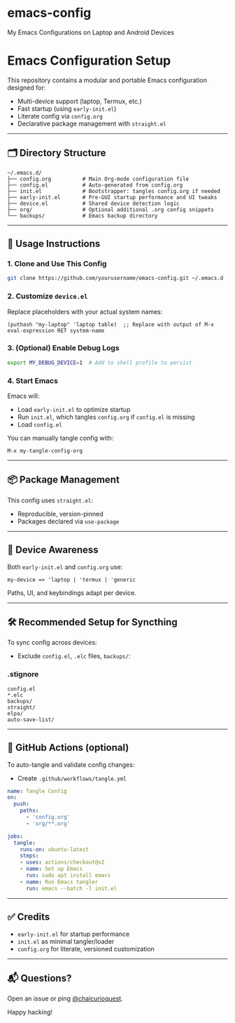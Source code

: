 # emacs-config
My Emacs Configurations on Laptop and Android Devices

# Emacs Configuration Setup

This repository contains a modular and portable Emacs configuration designed for:

* Multi-device support (laptop, Termux, etc.)
* Fast startup (using `early-init.el`)
* Literate config via `config.org`
* Declarative package management with `straight.el`

---

## 🗂 Directory Structure

```text
~/.emacs.d/
├── config.org          # Main Org-mode configuration file
├── config.el           # Auto-generated from config.org
├── init.el             # Bootstrapper: tangles config.org if needed
├── early-init.el       # Pre-GUI startup performance and UI tweaks
├── device.el           # Shared device detection logic
├── org/                # Optional additional .org config snippets
└── backups/            # Emacs backup directory
```

---

## 🔄 Usage Instructions

### 1. Clone and Use This Config

```bash
git clone https://github.com/yourusername/emacs-config.git ~/.emacs.d
```

### 2. Customize `device.el`

Replace placeholders with your actual system names:

```elisp
(puthash "my-laptop" 'laptop table)  ;; Replace with output of M-x eval-expression RET system-name
```

### 3. (Optional) Enable Debug Logs

```bash
export MY_DEBUG_DEVICE=1  # Add to shell profile to persist
```

### 4. Start Emacs

Emacs will:

* Load `early-init.el` to optimize startup
* Run `init.el`, which tangles `config.org` if `config.el` is missing
* Load `config.el`

You can manually tangle config with:

```elisp
M-x my-tangle-config-org
```

---

## 📦 Package Management

This config uses `straight.el`:

* Reproducible, version-pinned
* Packages declared via `use-package`

---

## 🧠 Device Awareness

Both `early-init.el` and `config.org` use:

```elisp
my-device => 'laptop | 'termux | 'generic
```

Paths, UI, and keybindings adapt per device.

---

## 🛠 Recommended Setup for Syncthing

To sync config across devices:

* Exclude `config.el`, `.elc` files, `backups/`:

### .stignore

```
config.el
*.elc
backups/
straight/
elpa/
auto-save-list/
```

---

## 🧪 GitHub Actions (optional)

To auto-tangle and validate config changes:

* Create `.github/workflows/tangle.yml`

```yaml
name: Tangle Config
on:
  push:
    paths:
      - 'config.org'
      - 'org/**.org'

jobs:
  tangle:
    runs-on: ubuntu-latest
    steps:
    - uses: actions/checkout@v2
    - name: Set up Emacs
      run: sudo apt install emacs
    - name: Run Emacs tangler
      run: emacs --batch -l init.el
```

---

## ✅ Credits

* `early-init.el` for startup performance
* `init.el` as minimal tangler/loader
* `config.org` for literate, versioned customization

---

## 📬 Questions?

Open an issue or ping [@chaicurioquest](https://github.com/chaicurioquest).

Happy hacking!
